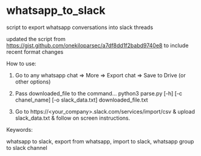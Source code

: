 # whatsapp_to_slack
script to export whatsapp conversations into slack threads

updated the script from https://gist.github.com/onekiloparsec/a7df8dd1f2babd9740e8 to include recent format changes

How to use:

1) Go to any whatsapp chat => More => Export chat => Save to Drive (or other options)

2) Pass downloaded_file to the command...
python3 parse.py [-h] [-c chanel_name] [-o slack_data.txt] downloaded_file.txt

3) Go to https://<your_company>.slack.com/services/import/csv & upload slack_data.txt & follow on screen instructions.

Keywords:

whatsapp to slack, 
export from whatsapp, 
import to slack, 
whatsapp group to slack channel 

